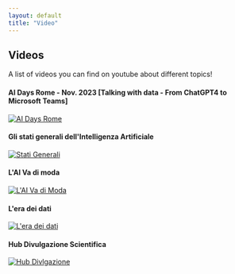 ```yaml
---
layout: default
title: "Video"
---
```


## Videos

A list of videos you can find on youtube about different topics!

#### AI Days Rome - Nov. 2023 [Talking with data - From ChatGPT4 to Microsoft Teams]
[![AI Days Rome](https://img.youtube.com/vi/tgTgi59e5f/mqdefault.jpg)](https://www.youtube.com/watch?v=tgTgi59e5f)


#### Gli stati generali dell'Intelligenza Artificiale
[![Stati Generali](https://img.youtube.com/vi/XdN8nzoeOG4/mqdefault.jpg)](https://www.youtube.com/watch?v=XdN8nzoeOG4)


#### L'AI Va di moda
[![L'AI Va di Moda](https://img.youtube.com/vi/QpjFljRCB34/mqdefault.jpg)](https://www.youtube.com/watch?v=QpjFljRCB34)



#### L'era dei dati
[![L'era dei dati](https://img.youtube.com/vi/CWYbWryyVKA/mqdefault.jpg)](https://www.youtube.com/watch?v=CWYbWryyVKA)



#### Hub Divulgazione Scientifica
[![Hub Divlgazione](https://img.youtube.com/vi/VIDEO_ID_3/mqdefault.jpg)](https://www.youtube.com/watch?v=VIDEO_ID_3)



